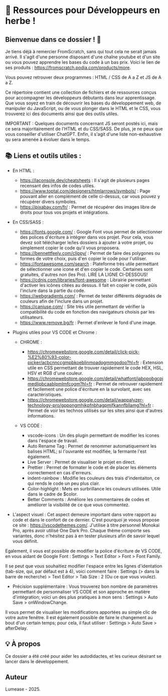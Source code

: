 # 📁 Ressources pour Développeurs en herbe !

## Bienvenue dans ce dossier ! 🚀

Je tiens déjà à remercier FromScratch, sans qui tout cela ne serait jamais arrivé. Il s'agit d'une personne disposant d'une chaîne youtube et d'un site ou vous pouvez apprendre les bases du code à un bas prix.
Voici le lien de ses produits : https://fromscratch.podia.com/products/more. 

Vous pouvez retrouver deux programmes : HTML / CSS de A a Z et JS de A a Z. 

Ce répertoire contient une collection de fichiers et de ressources conçus pour accompagner les développeurs débutants dans leur apprentissage. 
Que vous soyez en train de découvrir les bases du développement web, de manipuler du JavaScript, ou de vous plonger dans le HTML et le CSS, vous trouverez ici des documents ainsi que des outils utiles.

IMPORTANT : Quelques documents concernant JS seront postés ici, mais ce sera majoritairement de l'HTML et du CSS/SASS. De plus, je ne peux que vous conseiller d'utiliser ChatGPT. Enfin, il s'agit d'une liste non-exhaustive qu sera amenée à évoluer dans le temps. 

## 📚 Liens et outils utiles :

- En HTML :
  - https://laconsole.dev/cheatsheets : Il s'agit de plusieurs pages recensant des infos de codes utiles. 
  - https://www.toptal.com/designers/htmlarrows/symbols/ : Page pouvant aller en complément de celle ci-dessus, car vous pouvez y récupérer divers symboles.
  - https://pixabay.com/fr/ : Permet de récupérer des images libre de droits pour tous vos projets et intégrations. 


- En CSS/SASS :
  - https://fonts.google.com/ : Google Font vous permet de sélectionner des polices d'écriture à intégrer dans vos projet. Pour cela, vous devez soit télécharger le/les dossiers à ajouter à votre projet, ou simplement copier le code qu'il vous proposera. 
  - https://bennettfeely.com/clippy/ : Permet de faire des polygones ou formes de votre choix, puis d'en copier le code pour l'utiliser.
  - https://fontawesome.com/search : Plateforme très utile permettant de sélectionner une icone et d'en copier le code. Certaines sont gratuites, d'autres non (les Pro). LIRE LA LIGNE CI-DESSOUS!
  - https://cdnjs.com/libraries/font-awesome : Librairie permettant d'activer les icônes citées au dessus. Il fait en copier le code, pûis l'inclure dans la partie <head> du code.
  - https://webgradients.com/ : Permet de tester différents dégradés de couleurs afin de l'inclure dans un projet. 
  - https://caniuse.com/ : Site très utile permettant de vérifier la compatibilité du code en fonction des navigateurs choisis par les utilisateurs.
  - https://www.remove.bg/fr : Permet d'enlever le fond d'une image. 


- Plugins utiles pour VS CODE et Chrome :
  
  - CHROME :
    - https://chromewebstore.google.com/detail/click-pick-%E2%80%93-color-picker/acbcnnccgmpbkoeblinmoadogmmgodoo?hl=fr : Extension utile en CSS permettant de trouver rapidement le code HEX, HSL, HSV et RGB d'une couleur.
    - https://chromewebstore.google.com/detail/whatfont/jabopobgcpjmedljpbcaablpmlmfcogm?hl=fr : Permet de retrouver rapidement et facilement une police d'écriture en la survolant, avec ses caractéristiques.
    - https://chromewebstore.google.com/detail/wappalyzer-technology-pro/gppongmhjkpfnbhagpmjfkannfbllamg?hl=fr  : Permet de voir les technos utilisés sur les sites ainsi que d'autres informations.

  - VS CODE :
    - vscode-icons : Un des plugin permettant de modifier les icones dans l'espace de travail.
    - Auto Rename Tag : Permet de renommer automatiquement les balises HTML;  si l'ouvrante est modifiée, la fermante l'est également.
    - Live Server : Permet de visualiser le projet en direct.
    - Prettier : Permet de formater le code et de placer les éléments correctement en cas d'erreurs.
    - indent-rainbow : Modifie les couleurs des trais d'indentaiton, ce qui rends le code un peu plus clair.
    - Color-highlight : Mets en surbrillance les couleurs utilisées. Utile dans le cadre de $color.
    - Better Comments : Améliore les commentaires de codes et améliorer la visibilité de ce que vous commentez.


- L'aspect visuel :
Cet aspect demeure important dans votre rapport au code et dans le confort de ce dernier. C'est pourquoi je voous propose ce site : https://vscodethemes.com/.
J'utilise à titre personnel Monokai Pro, après avoir utilisé One Dark Pro. Chaque thème comporte ses variantes, donc n'hésitez pas à en tester plusieurs afin de savoir lequel vous définit.

Egalement, il vous est possible de modifier la police d'écriture de VS CODE, en vous aidant de Google Font : Settings > Text Editor > Font > Font Family.

Il se peut que vous souhaitiez modifier l'espace entre les lignes d'identation (tab-size, qui, par défaut est à 4), voici comment faire : Settings (> dans la barre de recherche) > Text Editor > Tab Size : 2 (Ou ce que vous voulez).


- Précision supplémentaire :
Vous trouverez bon nombre de paramètres permettant de personnaliser VS CODE et son approche en matière d'intégration; voici un des plus pratiques à mon sens : Settings > Auto Save > onWindowChange.

Il vous permet de visualiser les modifications apportées au simple clic de votre autre fenêtre. Il est également possible de faire le changement au bout d'un certain temps; pour cela, il faut utiliser : Settings > Auto Save > afterDelay.

## 💡 À propos

Ce dossier a été créé pour aider les autodidactes, et les curieux désirant se lancer dans le développement. 

## Auteur

Lumease - 2025.

